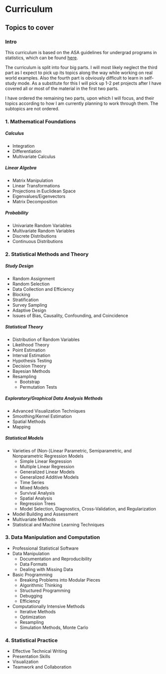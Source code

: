 # Curriculum

## Topics to cover

### Intro

This curriculum is based on the ASA guidelines for undergrad programs in
statistics, which can be found
[here](https://github.com/ceik/stats/tree/master/books).

The curriculum is split into four big parts. I will most likely neglect the
third part as I expect to pick up its topics along the way while working on
real world examples. Also the fourth part is obviously difficult to learn in
self-study mode. As a substitute for this I will pick up 1-2 pet projects after
I have covered all or most of the material in the first two parts.

I have ordered the remaining two parts, upon which I will focus, and their
topics according to how I am currently planning to work through them. The
subtopics are not ordered.

### 1. Mathematical Foundations

##### Calculus
- Integration
- Differentiation
- Multivariate Calculus

##### Linear Algebra
- Matrix Manipulation
- Linear Transformations
- Projections in Euclidean Space
- Eigenvalues/Eigenvectors
- Matrix Decomposition

##### Probability
- Univariate Random Variables
- Multivariate Random Variables
- Discrete Distributions
- Continuous Distributions

### 2. Statistical Methods and Theory

##### Study Design
- Random Assignment
- Random Selection
- Data Collection and Efficiency
- Blocking
- Stratification
- Survey Sampling
- Adaptive Design
- Issues of Bias, Causality, Confounding, and Coincidence

##### Statistical Theory
- Distribution of Random Variables
- Likelihood Theory
- Point Estimation
- Interval Estimation
- Hypothesis Testing
- Decision Theory
- Bayesian Methods
- Resampling
  - Bootstrap
  - Permutation Tests

##### Exploratory/Graphical Data Analysis Methods
- Advanced Visualization Techniques
- Smoothing/Kernel Estimation
- Spatial Methods
- Mapping

##### Statistical Models
- Varieties of (Non-)Linear Parametric, Semiparametric, and Nonparametric
Regression Models
  - Simple Linear Regression
  - Multiple Linear Regression
  - Generalized Linear Models
  - Generalized Additive Models
  - Time Series
  - Mixed Models
  - Survival Analysis
  - Spatial Analysis
  - Regression Trees
  - Model Selection, Diagnostics, Cross-Validation, and Regularization
- Model Building and Assessment
- Multivariate Methods
- Statistical and Machine Learning Techniques

### 3. Data Manipulation and Computation
- Professional Statistical Software
- Data Manipulation
  - Documentation and Reproducibility
  - Data Formats
  - Dealing with Missing Data
- Basic Programming
  - Breaking Problems into Modular Pieces
  - Algorithmic Thinking
  - Structured Programming
  - Debugging
  - Efficiency
- Computationally Intensive Methods
  - Iterative Methods
  - Optimization
  - Resampling
  - Simulation Methods, Monte Carlo

### 4. Statistical Practice
- Effective Technical Writing
- Presentation Skills
- Visualization
- Teamwork and Collaboration
